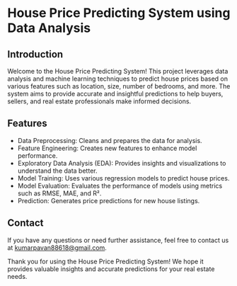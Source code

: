 # House Price Predicting System using Data Analysis

## Introduction

Welcome to the House Price Predicting System! This project leverages data analysis and machine learning techniques to predict house prices based on various features such as location, size, number of bedrooms, and more. The system aims to provide accurate and insightful predictions to help buyers, sellers, and real estate professionals make informed decisions.

## Features

- Data Preprocessing: Cleans and prepares the data for analysis.
- Feature Engineering: Creates new features to enhance model performance.
- Exploratory Data Analysis (EDA): Provides insights and visualizations to understand the data better.
- Model Training: Uses various regression models to predict house prices.
- Model Evaluation: Evaluates the performance of models using metrics such as RMSE, MAE, and R².
- Prediction: Generates price predictions for new house listings.

## Contact

If you have any questions or need further assistance, feel free to contact us at kumarpavan88618@gmail.com.

Thank you for using the House Price Predicting System! We hope it provides valuable insights and accurate predictions for your real estate needs.
